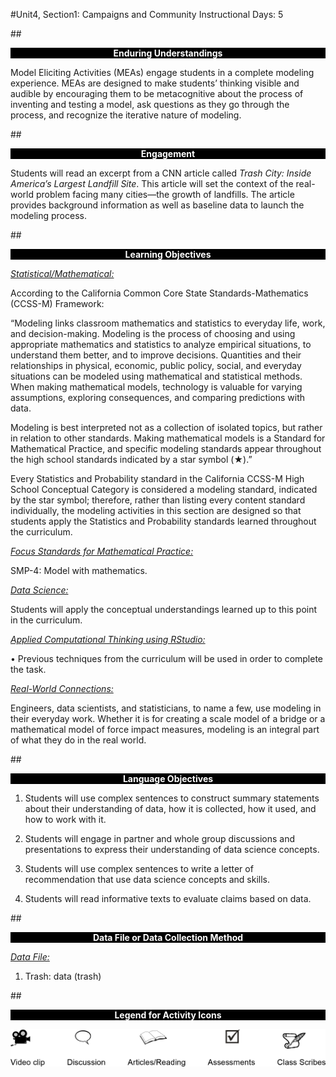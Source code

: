 #Unit4, Section1: Campaigns and Community
Instructional Days: 5

##<p style="background: black; color: white; text-align: center;">**Enduring Understandings**</p>
Model Eliciting Activities (MEAs) engage students in a complete modeling experience. MEAs are
designed to make students’ thinking visible and audible by encouraging them to be metacognitive about
the process of inventing and testing a model, ask questions as they go through the process, and
recognize the iterative nature of modeling.

##<p style="background: black; color: white; text-align: center;">**Engagement**</p>
Students will read an excerpt from a CNN article called *Trash City: Inside America’s Largest Landfill Site*.
This article will set the context of the real-world problem facing many cities—the growth of landfills. The
article provides background information as well as baseline data to launch the modeling process.

##<p style="background: black; color: white; text-align: center;">**Learning Objectives**</p>
<ins>*Statistical/Mathematical:*</ins>

According to the California Common Core State Standards-Mathematics (CCSS-M) Framework:

“Modeling links classroom mathematics and statistics to everyday life, work, and decision-making.
Modeling is the process of choosing and using appropriate mathematics and statistics to analyze
empirical situations, to understand them better, and to improve decisions. Quantities and their
relationships in physical, economic, public policy, social, and everyday situations can be modeled using
mathematical and statistical methods. When making mathematical models, technology is valuable for
varying assumptions, exploring consequences, and comparing predictions with data.

Modeling is best interpreted not as a collection of isolated topics, but rather in relation to other standards.
Making mathematical models is a Standard for Mathematical Practice, and specific modeling standards
appear throughout the high school standards indicated by a star symbol (★).”

Every Statistics and Probability standard in the California CCSS-M High School Conceptual Category is
considered a modeling standard, indicated by the star symbol; therefore, rather than listing every content
standard individually, the modeling activities in this section are designed so that students apply the
Statistics and Probability standards learned throughout the curriculum.

<ins>*Focus Standards for Mathematical Practice:*</ins>

SMP-4: Model with mathematics.

<ins>*Data Science:*</ins>

Students will apply the conceptual understandings learned up to this point in the curriculum.

<ins>*Applied Computational Thinking using RStudio:*</ins>

• Previous techniques from the curriculum will be used in order to complete the task.

<ins>*Real-World Connections:*</ins>

Engineers, data scientists, and statisticians, to name a few, use modeling in their everyday work. Whether
it is for creating a scale model of a bridge or a mathematical model of force impact measures, modeling is
an integral part of what they do in the real world.


##<p style="background: black; color: white; text-align: center;">**Language Objectives**</p>
1. Students will use complex sentences to construct summary statements about their understanding
of data, how it is collected, how it used, and how to work with it.

2. Students will engage in partner and whole group discussions and presentations to express their
understanding of data science concepts.

3. Students will use complex sentences to write a letter of recommendation that use data science
concepts and skills.

4. Students will read informative texts to evaluate claims based on data.

##<p style="background: black; color: white; text-align: center;">**Data File or Data Collection Method**</p>
<ins>*Data File:*</ins>

1. Trash: data (trash)

##<p style="background: black; color: white; text-align: center;">**Legend for Activity Icons**</p>
![legend](../img/legend.png)